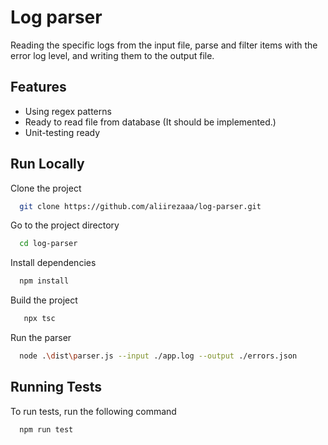 
# Log parser

Reading the specific logs from the input file, parse and filter items with the error log level, and writing them to the output file.

## Features

- Using regex patterns
- Ready to read file from database (It should be implemented.)
- Unit-testing ready


## Run Locally

Clone the project

```bash
  git clone https://github.com/aliirezaaa/log-parser.git
```

Go to the project directory

```bash
  cd log-parser

```

Install dependencies

```bash
  npm install
```

Build the project

```bash
   npx tsc
```

Run the parser

```bash
  node .\dist\parser.js --input ./app.log --output ./errors.json  
```

## Running Tests

To run tests, run the following command

```bash
  npm run test
```